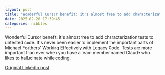 ```yaml
---
layout: post
title: "Wonderful Cursor benefit: it's almost free to add characterization tests to untested code. It's never been easier to implement the important parts of Michael Feathers' Working Effectively with Legacy Code. Tests are more important than ever when you have a team member named Claude who likes to hallucinate while coding."
date: 2025-02-28 17:39:45
categories: nibbles
---
```


Wonderful Cursor benefit: it's almost free to add characterization tests to untested code. It's never been easier to implement the important parts of Michael Feathers' Working Effectively with Legacy Code. Tests are more important than ever when you have a team member named Claude who likes to hallucinate while coding.

[Original LinkedIn post](https://www.linkedin.com/feed/update/urn%3Ali%3Ashare%3A7301295023218663424)
